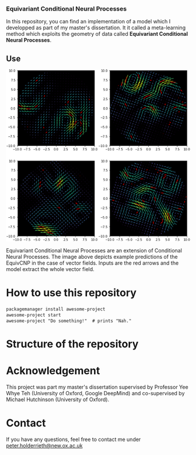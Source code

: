 
### Equivariant Conditional Neural Processes

In this repository, you can find an implementation of a model which I developped as part
of my master's dissertation. It it called a meta-learning method which exploits the geometry of data
called **Equivariant Conditional Neural Processes**.

## Use

![alt text](https://github.com/PeterHolderrieth/EquivariantCNPs/blob/master/Evaluation/GP_div_free/Example_predictions_EquivCNP.png?raw=true)

Equivariant Conditional Neural Processes are an extension of Conditional Neural Processes. The image above depicts example
predictions of the EquivCNP in the case of vector fields. Inputs are the red arrows and the model extract the whole
vector field.

# How to use this repository

```shell
packagemanager install awesome-project
awesome-project start
awesome-project "Do something!"  # prints "Nah."
```

# Structure of the repository

# Acknowledgement 
This project was part my master's dissertation supervised by Professor
Yee Whye Teh (University of Oxford, Google DeepMind) and co-supervised by Michael Hutchinson
(University of Oxford).

# Contact

If you have any questions, feel free to contact me under peter.holderrieth@new.ox.ac.uk
